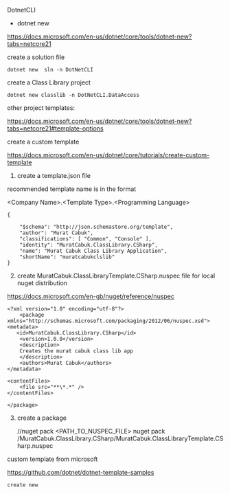 DotnetCLI

* dotnet new

https://docs.microsoft.com/en-us/dotnet/core/tools/dotnet-new?tabs=netcore21


create a solution file

    dotnet new  sln -n DotNetCLI

create a Class Library project 

    dotnet new classlib -n DotNetCLI.DataAccess

other project templates:

https://docs.microsoft.com/en-us/dotnet/core/tools/dotnet-new?tabs=netcore21#template-options


create a custom template

https://docs.microsoft.com/en-us/dotnet/core/tutorials/create-custom-template

1. create a template.json file

recommended template name is in the format 

\<Company Name>.\<Template Type>.\<Programming Language>

    {

        "$schema": "http://json.schemastore.org/template",
        "author": "Murat Cabuk",
        "classifications": [ "Common", "Console" ],
        "identity": "MuratCabuk.ClassLibrary.CSharp",
        "name": "Murat Cabuk Class Library Application",
        "shortName": "muratcabukclslib"
    }

2. create MuratCabuk.ClassLibraryTemplate.CSharp.nuspec file for local nuget distribution 


https://docs.microsoft.com/en-gb/nuget/reference/nuspec


    <?xml version="1.0" encoding="utf-8"?>
        <package xmlns="http://schemas.microsoft.com/packaging/2012/06/nuspec.xsd">
    <metadata>
       <id>MuratCabuk.ClassLibrary.CSharp</id>
        <version>1.0.0</version>
        <description>
        Creates the murat cabuk class lib app
        </description>
        <authors>Murat Cabuk</authors>      
    </metadata>

    <contentFiles>
        <file src="**\*.*" />
    </contentFiles>

    </package>


3. create a package 

    //nuget pack <PATH_TO_NUSPEC_FILE>
    nuget pack /MuratCabuk.ClassLibrary.CSharp/MuratCabuk.ClassLibraryTemplate.CSharp.nuspec




custom template from microsoft 

https://github.com/dotnet/dotnet-template-samples

    create new 